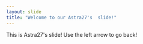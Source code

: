 ```yaml
---
layout: slide
title: "Welcome to our Astra27's  slide!"
---
```

This is Astra27's slide!
Use the left arrow to go back!
